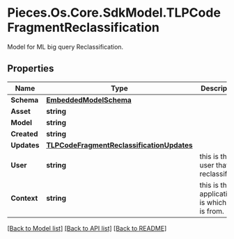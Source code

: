 # Pieces.Os.Core.SdkModel.TLPCodeFragmentReclassification
Model for ML big query Reclassification.

## Properties

Name | Type | Description | Notes
------------ | ------------- | ------------- | -------------
**Schema** | [**EmbeddedModelSchema**](EmbeddedModelSchema.md) |  | [optional] 
**Asset** | **string** |  | 
**Model** | **string** |  | 
**Created** | **string** |  | 
**Updates** | [**TLPCodeFragmentReclassificationUpdates**](TLPCodeFragmentReclassificationUpdates.md) |  | 
**User** | **string** | this is the user that is reclassifying | 
**Context** | **string** | this is the application is which this is from. | 

[[Back to Model list]](../README.md#documentation-for-models) [[Back to API list]](../README.md#documentation-for-api-endpoints) [[Back to README]](../README.md)


